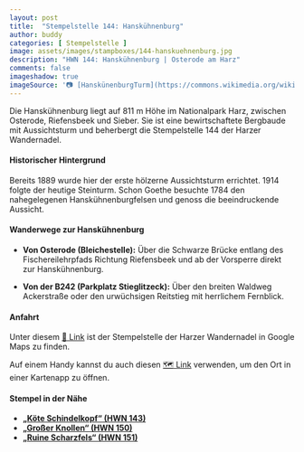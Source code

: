 ```yaml
---
layout: post
title:  "Stempelstelle 144: Hanskühnenburg"
author: buddy
categories: [ Stempelstelle ]
image: assets/images/stampboxes/144-hanskuehnenburg.jpg
description: "HWN 144: Hanskühnenburg | Osterode am Harz"
comments: false
imageshadow: true
imageSource: '📷 [HanskünenburgTurm](https://commons.wikimedia.org/wiki/File:HanskuehnenburgTurm.jpg) von Der ursprünglich hochladende Benutzer war <a href="https://en.wikipedia.org/wiki/de:User:Kassandro" class="extiw" title="w:de:User:Kassandro">Kassandro</a> in der <a href="https://en.wikipedia.org/wiki/de:" class="extiw" title="w:de:">Wikipedia auf Deutsch</a> unter Lizenz [CC BY-SA 3.0](http://creativecommons.org/licenses/by-sa/3.0/)'
---
```


Die Hanskühnenburg liegt auf 811 m Höhe im Nationalpark Harz, zwischen Osterode, Riefensbeek und Sieber. Sie ist eine bewirtschaftete Bergbaude mit Aussichtsturm und beherbergt die Stempelstelle 144 der Harzer Wandernadel. 

#### Historischer Hintergrund

Bereits 1889 wurde hier der erste hölzerne Aussichtsturm errichtet. 1914 folgte der heutige Steinturm. Schon Goethe besuchte 1784 den nahegelegenen Hanskühnenburgfelsen und genoss die beeindruckende Aussicht. 

#### Wanderwege zur Hanskühnenburg

- **Von Osterode (Bleichestelle):** Über die Schwarze Brücke entlang des Fischereilehrpfads Richtung Riefensbeek und ab der Vorsperre direkt zur Hanskühnenburg. 

- **Von der B242 (Parkplatz Stieglitzeck):** Über den breiten Waldweg Ackerstraße oder den urwüchsigen Reitstieg mit herrlichem Fernblick. 

#### Anfahrt

Unter diesem [📍 Link](https://www.google.com/maps/dir/?api=1&origin=&destination=51.7506%2C10.4111) ist der Stempelstelle der Harzer Wandernadel in Google Maps zu finden.

<div class="android-only">
  Auf einem Handy kannst du auch diesen 
  <a href="geo:51.7506,10.4111">🗺️ Link</a> 
  verwenden, um den Ort in einer Kartenapp zu öffnen.
  <p></p>
</div>

#### Stempel in der Nähe

- [**„Köte Schindelkopf“ (HWN 143)**](/stempelstelle-143-koete-schindelkopf)
- [**„Großer Knollen“ (HWN 150)**](/stempelstelle-150-grosser-knollen)
- [**„Ruine Scharzfels“ (HWN 151)**](/stempelstelle-151-ruine-scharzfels)
